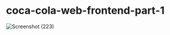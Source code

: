 # coca-cola-web-frontend-part-1

![Screenshot (223)](https://user-images.githubusercontent.com/114411272/221188386-cf9e915f-8190-47c8-98d3-53c34e4d0ecf.png)
